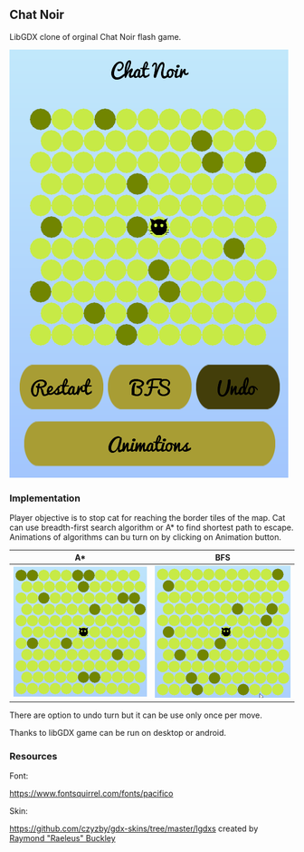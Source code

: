 ## Chat Noir

LibGDX clone of orginal Chat Noir flash game.

![](android/res/chat.png)

### Implementation

Player objective is to stop cat for reaching the border tiles of the map.
Cat can use breadth-first search algorithm or A* to find shortest path to escape. Animations of algorithms can bu turn on by clicking on Animation button.

|   A*   |  BFS  |
|--------|-------|
|![](android/res/chat_astar.gif) | ![](android/res/chat_bfs.gif)|

There are option to undo turn but it can be use only once per move.


Thanks to libGDX game can be run on desktop or android.

### Resources
Font:

https://www.fontsquirrel.com/fonts/pacifico

Skin:

https://github.com/czyzby/gdx-skins/tree/master/lgdxs created by [Raymond "Raeleus" Buckley](https://ray3k.wordpress.com/software/skin-composer-for-libgdx/)
